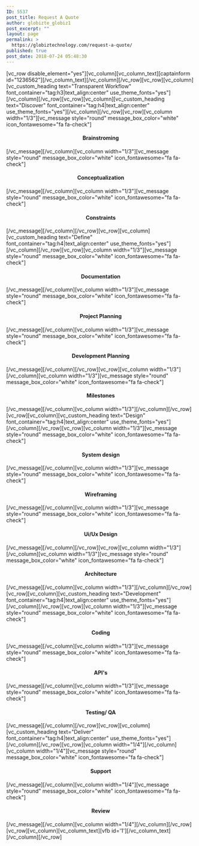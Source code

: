 ```yaml
---
ID: 5537
post_title: Request A Quote
author: globizte_globiz1
post_excerpt: ""
layout: page
permalink: >
  https://globiztechnology.com/request-a-quote/
published: true
post_date: 2018-07-24 05:48:30
---
```

[vc_row disable_element="yes"][vc_column][vc_column_text][captainform id="1236562"][/vc_column_text][/vc_column][/vc_row][vc_row][vc_column][vc_custom_heading text="Transparent Workflow" font_container="tag:h3|text_align:center" use_theme_fonts="yes"][/vc_column][/vc_row][vc_row][vc_column][vc_custom_heading text="Discover" font_container="tag:h4|text_align:center" use_theme_fonts="yes"][/vc_column][/vc_row][vc_row][vc_column width="1/3"][vc_message style="round" message_box_color="white" icon_fontawesome="fa fa-check"]
<h4 style="text-align: center;">Brainstroming</h4>
[/vc_message][/vc_column][vc_column width="1/3"][vc_message style="round" message_box_color="white" icon_fontawesome="fa fa-check"]
<h4 style="text-align: center;">Conceptualization</h4>
[/vc_message][/vc_column][vc_column width="1/3"][vc_message style="round" message_box_color="white" icon_fontawesome="fa fa-check"]
<h4 style="text-align: center;">Constraints</h4>
[/vc_message][/vc_column][/vc_row][vc_row][vc_column][vc_custom_heading text="Define" font_container="tag:h4|text_align:center" use_theme_fonts="yes"][/vc_column][/vc_row][vc_row][vc_column width="1/3"][vc_message style="round" message_box_color="white" icon_fontawesome="fa fa-check"]
<h4 style="text-align: center;">Documentation</h4>
[/vc_message][/vc_column][vc_column width="1/3"][vc_message style="round" message_box_color="white" icon_fontawesome="fa fa-check"]
<h4 style="text-align: center;">Project Planning</h4>
[/vc_message][/vc_column][vc_column width="1/3"][vc_message style="round" message_box_color="white" icon_fontawesome="fa fa-check"]
<h4 style="text-align: center;">Development Planning</h4>
[/vc_message][/vc_column][/vc_row][vc_row][vc_column width="1/3"][/vc_column][vc_column width="1/3"][vc_message style="round" message_box_color="white" icon_fontawesome="fa fa-check"]
<h4 style="text-align: center;">Milestones</h4>
[/vc_message][/vc_column][vc_column width="1/3"][/vc_column][/vc_row][vc_row][vc_column][vc_custom_heading text="Design" font_container="tag:h4|text_align:center" use_theme_fonts="yes"][/vc_column][/vc_row][vc_row][vc_column width="1/3"][vc_message style="round" message_box_color="white" icon_fontawesome="fa fa-check"]
<h4 style="text-align: center;">System design</h4>
[/vc_message][/vc_column][vc_column width="1/3"][vc_message style="round" message_box_color="white" icon_fontawesome="fa fa-check"]
<h4 style="text-align: center;">Wireframing</h4>
[/vc_message][/vc_column][vc_column width="1/3"][vc_message style="round" message_box_color="white" icon_fontawesome="fa fa-check"]
<h4 style="text-align: center;">Ui/Ux Design</h4>
[/vc_message][/vc_column][/vc_row][vc_row][vc_column width="1/3"][/vc_column][vc_column width="1/3"][vc_message style="round" message_box_color="white" icon_fontawesome="fa fa-check"]
<h4 style="text-align: center;">Architecture</h4>
[/vc_message][/vc_column][vc_column width="1/3"][/vc_column][/vc_row][vc_row][vc_column][vc_custom_heading text="Development" font_container="tag:h4|text_align:center" use_theme_fonts="yes"][/vc_column][/vc_row][vc_row][vc_column width="1/3"][vc_message style="round" message_box_color="white" icon_fontawesome="fa fa-check"]
<h4 style="text-align: center;">Coding</h4>
[/vc_message][/vc_column][vc_column width="1/3"][vc_message style="round" message_box_color="white" icon_fontawesome="fa fa-check"]
<h4 style="text-align: center;">API's</h4>
[/vc_message][/vc_column][vc_column width="1/3"][vc_message style="round" message_box_color="white" icon_fontawesome="fa fa-check"]
<h4 style="text-align: center;">Testing/ QA</h4>
[/vc_message][/vc_column][/vc_row][vc_row][vc_column][vc_custom_heading text="Deliver" font_container="tag:h4|text_align:center" use_theme_fonts="yes"][/vc_column][/vc_row][vc_row][vc_column width="1/4"][/vc_column][vc_column width="1/4"][vc_message style="round" message_box_color="white" icon_fontawesome="fa fa-check"]
<h4 style="text-align: center;">Support</h4>
[/vc_message][/vc_column][vc_column width="1/4"][vc_message style="round" message_box_color="white" icon_fontawesome="fa fa-check"]
<h4 style="text-align: center;">Review</h4>
[/vc_message][/vc_column][vc_column width="1/4"][/vc_column][/vc_row][vc_row][vc_column][vc_column_text][vfb id='1'][/vc_column_text][/vc_column][/vc_row]
